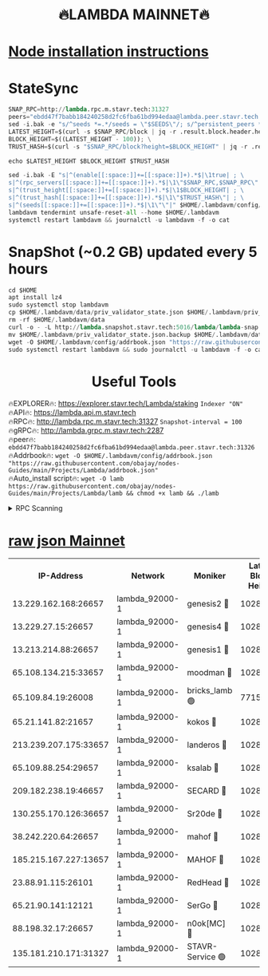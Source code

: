<h1 align="center"> 🔥LAMBDA MAINNET🔥</h1>


[Node installation instructions](https://github.com/obajay/nodes-Guides/tree/main/Projects/Lambda)
=


# StateSync
```python
SNAP_RPC=http://lambda.rpc.m.stavr.tech:31327
peers="ebdd47f7babb184240258d2fc6fba61bd994edaa@lambda.peer.stavr.tech:31326" 
sed -i.bak -e "s/^seeds *=.*/seeds = \"$SEEDS\"/; s/^persistent_peers *=.*/persistent_peers = \"$PEERS\"/" $HOME/.lambdavm/config/config.toml
LATEST_HEIGHT=$(curl -s $SNAP_RPC/block | jq -r .result.block.header.height); \
BLOCK_HEIGHT=$((LATEST_HEIGHT - 100)); \
TRUST_HASH=$(curl -s "$SNAP_RPC/block?height=$BLOCK_HEIGHT" | jq -r .result.block_id.hash)

echo $LATEST_HEIGHT $BLOCK_HEIGHT $TRUST_HASH

sed -i.bak -E "s|^(enable[[:space:]]+=[[:space:]]+).*$|\1true| ; \
s|^(rpc_servers[[:space:]]+=[[:space:]]+).*$|\1\"$SNAP_RPC,$SNAP_RPC\"| ; \
s|^(trust_height[[:space:]]+=[[:space:]]+).*$|\1$BLOCK_HEIGHT| ; \
s|^(trust_hash[[:space:]]+=[[:space:]]+).*$|\1\"$TRUST_HASH\"| ; \
s|^(seeds[[:space:]]+=[[:space:]]+).*$|\1\"\"|" $HOME/.lambdavm/config/config.toml
lambdavm tendermint unsafe-reset-all --home $HOME/.lambdavm
systemctl restart lambdavm && journalctl -u lambdavm -f -o cat

```
# SnapShot (~0.2 GB) updated every 5 hours
```python
cd $HOME
apt install lz4
sudo systemctl stop lambdavm
cp $HOME/.lambdavm/data/priv_validator_state.json $HOME/.lambdavm/priv_validator_state.json.backup
rm -rf $HOME/.lambdavm/data
curl -o - -L http://lambda.snapshot.stavr.tech:5016/lambda/lambda-snap.tar.lz4 | lz4 -c -d - | tar -x -C $HOME/.lambdavm --strip-components 2
mv $HOME/.lambdavm/priv_validator_state.json.backup $HOME/.lambdavm/data/priv_validator_state.json
wget -O $HOME/.lambdavm/config/addrbook.json "https://raw.githubusercontent.com/obajay/nodes-Guides/main/Projects/Lambda/addrbook.json"
sudo systemctl restart lambdavm && sudo journalctl -u lambdavm -f -o cat
```
 <h1 align="center"> Useful Tools</h1>

🔥EXPLORER🔥:      https://explorer.stavr.tech/Lambda/staking	        `Indexer "ON"` \
🔥API🔥: 			 		 https://lambda.api.m.stavr.tech \
🔥RPC🔥:           http://lambda.rpc.m.stavr.tech:31327	              `Snapshot-interval = 100` \
🔥gRPC🔥:          http://lambda.grpc.m.stavr.tech:2287 \
🔥peer🔥:					 `ebdd47f7babb184240258d2fc6fba61bd994edaa@lambda.peer.stavr.tech:31326` \
🔥Addrbook🔥:    ```wget -O $HOME/.lambdavm/config/addrbook.json "https://raw.githubusercontent.com/obajay/nodes-Guides/main/Projects/Lambda/addrbook.json"``` \
🔥Auto_install script🔥: ```wget -O lamb https://raw.githubusercontent.com/obajay/nodes-Guides/main/Projects/Lambda/lamb && chmod +x lamb && ./lamb```


<details>
<summary>RPC Scanning</summary>

<h2 align="center"> We scan nodes in real time every 4 hours. And we provide the final result of RPC endpoints.
We cannot influence the operation of these nodes in any way. </h2>


```python
If Voting Power is higher than 0 --> then the Node is a validator of the network and may be subject to attack and be a potential threat to the chain.
```
```python
We marked such validators with a red symbol
```

</details>

[raw json Mainnet](https://rpc-check.lambm.stavr.tech/lambm/rpc-lambm-result.json)
=


<table><tr><th>IP-Address</th><th>Network</th><th>Moniker</th><th>Latest Block Height</th><th>Earliest Block Height</th><th>Catching Up</th><th>Voting Power</th><th>Scan Time</th></tr><tr><td>13.229.162.168:26657</td><td>lambda_92000-1</td><td>genesis2 🔴</td><td>10285789</td><td>1</td><td>False</td><td>16606838</td><td>2023-12-01T12:07:53.614705759UTC</td></tr><tr><td>13.229.27.15:26657</td><td>lambda_92000-1</td><td>genesis4 🔴</td><td>10285790</td><td>1</td><td>False</td><td>9887611</td><td>2023-12-01T12:07:56.553226689UTC</td></tr><tr><td>13.213.214.88:26657</td><td>lambda_92000-1</td><td>genesis1 🔴</td><td>10285791</td><td>1</td><td>False</td><td>107835</td><td>2023-12-01T12:07:57.827242167UTC</td></tr><tr><td>65.108.134.215:33657</td><td>lambda_92000-1</td><td>moodman 🔴</td><td>10285792</td><td>632001</td><td>False</td><td>1070005</td><td>2023-12-01T12:08:02.969662347UTC</td></tr><tr><td>65.109.84.19:26008</td><td>lambda_92000-1</td><td>bricks_lamb 🟢</td><td>7715743</td><td>7581001</td><td>False</td><td>0</td><td>2023-12-01T12:08:07.725525258UTC</td></tr><tr><td>65.21.141.82:21657</td><td>lambda_92000-1</td><td>kokos 🔴</td><td>10285792</td><td>7716001</td><td>False</td><td>546765</td><td>2023-12-01T12:08:00.203925780UTC</td></tr><tr><td>213.239.207.175:33657</td><td>lambda_92000-1</td><td>landeros 🔴</td><td>10285788</td><td>8136001</td><td>False</td><td>935306</td><td>2023-12-01T12:07:47.640377151UTC</td></tr><tr><td>65.109.88.254:29657</td><td>lambda_92000-1</td><td>ksalab 🔴</td><td>10285792</td><td>8715001</td><td>False</td><td>500904</td><td>2023-12-01T12:08:03.770896016UTC</td></tr><tr><td>209.182.238.19:46657</td><td>lambda_92000-1</td><td>SECARD 🔴</td><td>10285789</td><td>9443001</td><td>False</td><td>2092101</td><td>2023-12-01T12:07:52.731453144UTC</td></tr><tr><td>130.255.170.126:36657</td><td>lambda_92000-1</td><td>Sr20de 🔴</td><td>10285788</td><td>10014001</td><td>False</td><td>670630</td><td>2023-12-01T12:07:48.367906923UTC</td></tr><tr><td>38.242.220.64:26657</td><td>lambda_92000-1</td><td>mahof 🔴</td><td>10285787</td><td>10131001</td><td>False</td><td>770350</td><td>2023-12-01T12:07:42.841983526UTC</td></tr><tr><td>185.215.167.227:13657</td><td>lambda_92000-1</td><td>MAHOF 🔴</td><td>10285790</td><td>10134001</td><td>False</td><td>2051510</td><td>2023-12-01T12:07:56.868494971UTC</td></tr><tr><td>23.88.91.115:26101</td><td>lambda_92000-1</td><td>RedHead 🔴</td><td>10285788</td><td>10185788</td><td>False</td><td>553202</td><td>2023-12-01T12:07:47.928696497UTC</td></tr><tr><td>65.21.90.141:12121</td><td>lambda_92000-1</td><td>SerGo 🔴</td><td>10285792</td><td>10185792</td><td>False</td><td>10511532</td><td>2023-12-01T12:08:04.163160592UTC</td></tr><tr><td>88.198.32.17:26657</td><td>lambda_92000-1</td><td>n0ok[MC] 🔴</td><td>10285792</td><td>10185792</td><td>False</td><td>1578630</td><td>2023-12-01T12:08:07.364411491UTC</td></tr><tr><td>135.181.210.171:31327</td><td>lambda_92000-1</td><td>STAVR-Service 🟢</td><td>10285792</td><td>10282501</td><td>False</td><td>0</td><td>2023-12-01T12:08:02.602185671UTC</td></tr></table>
